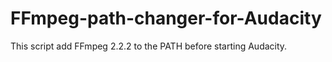 # FFmpeg-path-changer-for-Audacity
This script add FFmpeg 2.2.2 to the PATH before starting Audacity.
